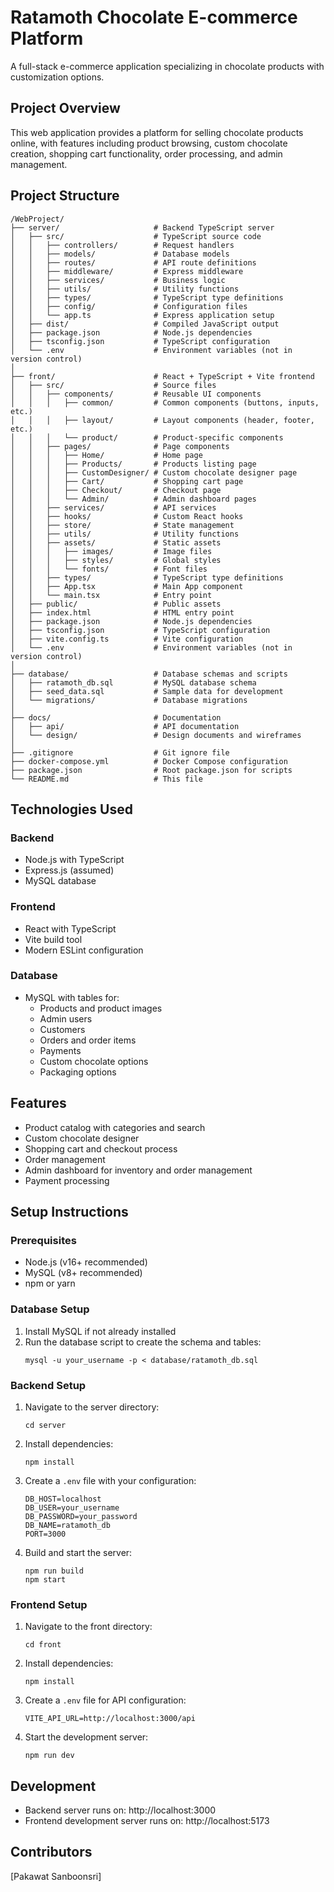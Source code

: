 # Ratamoth Chocolate E-commerce Platform

A full-stack e-commerce application specializing in chocolate products with customization options.

## Project Overview

This web application provides a platform for selling chocolate products online, with features including product browsing, custom chocolate creation, shopping cart functionality, order processing, and admin management.

## Project Structure

```
/WebProject/
├── server/                     # Backend TypeScript server
│   ├── src/                    # TypeScript source code
│   │   ├── controllers/        # Request handlers
│   │   ├── models/             # Database models
│   │   ├── routes/             # API route definitions
│   │   ├── middleware/         # Express middleware
│   │   ├── services/           # Business logic
│   │   ├── utils/              # Utility functions
│   │   ├── types/              # TypeScript type definitions
│   │   ├── config/             # Configuration files
│   │   └── app.ts              # Express application setup
│   ├── dist/                   # Compiled JavaScript output
│   ├── package.json            # Node.js dependencies
│   ├── tsconfig.json           # TypeScript configuration
│   └── .env                    # Environment variables (not in version control)
│
├── front/                      # React + TypeScript + Vite frontend
│   ├── src/                    # Source files
│   │   ├── components/         # Reusable UI components
│   │   │   ├── common/         # Common components (buttons, inputs, etc.)
│   │   │   ├── layout/         # Layout components (header, footer, etc.)
│   │   │   └── product/        # Product-specific components
│   │   ├── pages/              # Page components
│   │   │   ├── Home/           # Home page
│   │   │   ├── Products/       # Products listing page
│   │   │   ├── CustomDesigner/ # Custom chocolate designer page
│   │   │   ├── Cart/           # Shopping cart page
│   │   │   ├── Checkout/       # Checkout page
│   │   │   └── Admin/          # Admin dashboard pages
│   │   ├── services/           # API services
│   │   ├── hooks/              # Custom React hooks
│   │   ├── store/              # State management
│   │   ├── utils/              # Utility functions
│   │   ├── assets/             # Static assets
│   │   │   ├── images/         # Image files
│   │   │   ├── styles/         # Global styles
│   │   │   └── fonts/          # Font files
│   │   ├── types/              # TypeScript type definitions
│   │   ├── App.tsx             # Main App component
│   │   └── main.tsx            # Entry point
│   ├── public/                 # Public assets
│   ├── index.html              # HTML entry point
│   ├── package.json            # Node.js dependencies
│   ├── tsconfig.json           # TypeScript configuration
│   ├── vite.config.ts          # Vite configuration
│   └── .env                    # Environment variables (not in version control)
│
├── database/                   # Database schemas and scripts
│   ├── ratamoth_db.sql         # MySQL database schema
│   ├── seed_data.sql           # Sample data for development
│   └── migrations/             # Database migrations
│
├── docs/                       # Documentation
│   ├── api/                    # API documentation
│   └── design/                 # Design documents and wireframes
│
├── .gitignore                  # Git ignore file
├── docker-compose.yml          # Docker Compose configuration
├── package.json                # Root package.json for scripts
└── README.md                   # This file
```

## Technologies Used

### Backend
- Node.js with TypeScript
- Express.js (assumed)
- MySQL database

### Frontend
- React with TypeScript
- Vite build tool
- Modern ESLint configuration

### Database
- MySQL with tables for:
  - Products and product images
  - Admin users
  - Customers
  - Orders and order items
  - Payments
  - Custom chocolate options
  - Packaging options

## Features

- Product catalog with categories and search
- Custom chocolate designer
- Shopping cart and checkout process
- Order management
- Admin dashboard for inventory and order management
- Payment processing

## Setup Instructions

### Prerequisites
- Node.js (v16+ recommended)
- MySQL (v8+ recommended)
- npm or yarn

### Database Setup
1. Install MySQL if not already installed
2. Run the database script to create the schema and tables:
   ```
   mysql -u your_username -p < database/ratamoth_db.sql
   ```

### Backend Setup
1. Navigate to the server directory:
   ```
   cd server
   ```
2. Install dependencies:
   ```
   npm install
   ```
3. Create a `.env` file with your configuration:
   ```
   DB_HOST=localhost
   DB_USER=your_username
   DB_PASSWORD=your_password
   DB_NAME=ratamoth_db
   PORT=3000
   ```
4. Build and start the server:
   ```
   npm run build
   npm start
   ```

### Frontend Setup
1. Navigate to the front directory:
   ```
   cd front
   ```
2. Install dependencies:
   ```
   npm install
   ```
3. Create a `.env` file for API configuration:
   ```
   VITE_API_URL=http://localhost:3000/api
   ```
4. Start the development server:
   ```
   npm run dev
   ```

## Development

- Backend server runs on: http://localhost:3000
- Frontend development server runs on: http://localhost:5173


## Contributors

[Pakawat Sanboonsri]

